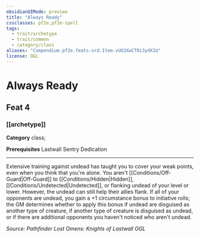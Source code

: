 ```yaml
---
obsidianUIMode: preview
title: "Always Ready"
cssclasses: pf2e,pf2e-spell
tags:
  - trait/archetype
  - trait/common
  - category/class
aliases: "Compendium.pf2e.feats-srd.Item.vUQ3XwCT0i3ydX1U"
license: OGL
---
```

# Always Ready
## Feat 4
### [[archetype]]

**Category** class; 



**Prerequisites** Lastwall Sentry Dedication
* * *
Extensive training against undead has taught you to cover your weak points, even when you think that you're alone. You aren't [[Conditions/Off-Guard|Off-Guard]] to [[Conditions/Hidden|Hidden]], [[Conditions/Undetected|Undetected]], or flanking undead of your level or lower. However, the undead can still help their allies flank. If all of your opponents are undead, you gain a +1 circumstance bonus to initiative rolls; the GM determines whether to apply this bonus if undead are disguised as another type of creature, if another type of creature is disguised as undead, or if there are additional opponents you haven't noticed who aren't undead.

*Source: Pathfinder Lost Omens: Knights of Lastwall*
*OGL*